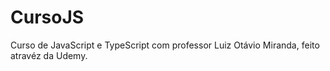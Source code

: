 # CursoJS
Curso de JavaScript e TypeScript com professor Luiz Otávio Miranda, feito atravéz da Udemy.
